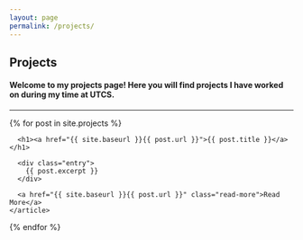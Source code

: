 ```yaml
---
layout: page
permalink: /projects/
---
```


## Projects

#### Welcome to my projects page! Here you will find projects I have worked on during my time at UTCS. 

****

<div class="posts">
  {% for post in site.projects %}
    <article class="post">

      <h1><a href="{{ site.baseurl }}{{ post.url }}">{{ post.title }}</a></h1>

      <div class="entry">
        {{ post.excerpt }}
      </div>

      <a href="{{ site.baseurl }}{{ post.url }}" class="read-more">Read More</a>
    </article>
  {% endfor %}
</div>